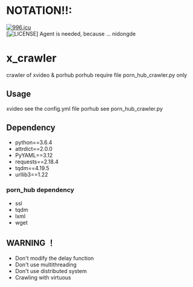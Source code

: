 # NOTATION!!:
[![996.icu](https://img.shields.io/badge/link-996.icu-red.svg)](https://996.icu)  
[![LICENSE](https://img.shields.io/badge/license-NPL%20(The%20996%20Prohibited%20License)-blue.svg)]
Agent is needed, because ... nidongde


# x_crawler
crawler of xvideo & porhub
porhub require file  porn_hub_crawler.py only

## Usage
xvideo see the config.yml file
porhub see porn_hub_crawler.py
## Dependency
- python==3.6.4
- attrdict==2.0.0
- PyYAML==3.12
- requests==2.18.4
- tqdm==4.19.5
- urllib3==1.22
### porn_hub dependency
- ssl
- tqdm
- lxml
- wget
## WARNING ！
- Don't modify the delay function
- Don't use multithreading
- Don't use distributed system
- Crawling with virtuous

